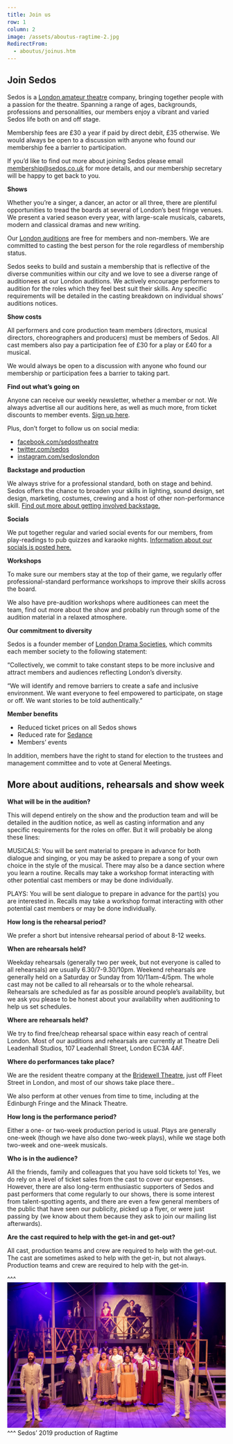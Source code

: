 ```yaml
---
title: Join us
row: 1
column: 2
image: /assets/aboutus-ragtime-2.jpg
RedirectFrom:
  - aboutus/joinus.htm
---
```

## **Join Sedos**

Sedos is a [London amateur theatre](https://sedos.co.uk) company, bringing together people with a passion for the theatre. Spanning a range of ages, backgrounds, professions and personalities, our members enjoy a vibrant and varied Sedos life both on and off stage.

Membership fees are £30 a year if paid by direct debit, £35 otherwise. We would always be open to a discussion with anyone who found our membership fee a barrier to participation.

If you’d like to find out more about joining Sedos please email [membership@sedos.co.uk](mailto:membership@sedos.co.uk) for more details, and our membership secretary will be happy to get back to you.

**Shows**

Whether you’re a singer, a dancer, an actor or all three, there are plentiful opportunities to tread the boards at several of London’s best fringe venues. We present a varied season every year, with large-scale musicals, cabarets, modern and classical dramas and new writing.

Our [London auditions](https://sedos.co.uk/get-involved) are free for members and non-members. We are committed to casting the best person for the role regardless of membership status. 

Sedos seeks to build and sustain a membership that is reflective of the diverse communities within our city and we love to see a diverse range of auditionees at our London auditions. We actively encourage performers to audition for the roles which they feel best suit their skills. Any specific requirements will be detailed in the casting breakdown on individual shows’ auditions notices. 

**Show costs**

All performers and core production team members (directors, musical directors, choreographers and producers) must be members of Sedos. All cast members also pay a participation fee of £30 for a play or £40 for a musical.

We would always be open to a discussion with anyone who found our membership or participation fees a barrier to taking part.

**Find out what’s going on**

Anyone can receive our weekly newsletter, whether a member or not. We always advertise all our auditions here, as well as much more, from ticket discounts to member events. [Sign up here](https://mailchi.mp/sedos.co.uk/newsletter-sign-up).

Plus, don’t forget to follow us on social media:

* [facebook.com/sedostheatre](https://www.facebook.com/sedostheatre/)
* [twitter.com/sedos](https://twitter.com/sedos)
* [instagram.com/sedoslondon](https://www.instagram.com/sedoslondon/)

**Backstage and production**

We always strive for a professional standard, both on stage and behind. Sedos offers the chance to broaden your skills in lighting, sound design, set design, marketing, costumes, crewing and a host of other non-performance skill. [Find out more about getting involved backstage.](https://sedos.co.uk/backstage)

**Socials**

We put together regular and varied social events for our members, from play-readings to pub quizzes and karaoke nights. [Information about our socials is posted here.](https://sedos.co.uk/get-involved)

**Workshops**

To make sure our members stay at the top of their game, we regularly offer professional-standard performance workshops to improve their skills across the board.

We also have pre-audition workshops where auditionees can meet the team, find out more about the show and probably run through some of the audition material in a relaxed atmosphere. 

**Our commitment to diversity**

Sedos is a founder member of [London Drama Societies](https://www.londondramasocieties.co.uk), which commits each member society to the following statement:

“Collectively, we commit to take constant steps to be more inclusive and attract members and audiences reflecting London’s diversity.

“We will identify and remove barriers to create a safe and inclusive environment. We want everyone to feel empowered to participate, on stage or off. We want stories to be told authentically.”

**Member benefits**

* Reduced ticket prices on all Sedos shows
* Reduced rate for [Sedance](https://sedos.co.uk/regular-events/sedance)
* Members’ events

In addition, members have the right to stand for election to the trustees and management committee and to vote at General Meetings.

## **More about auditions, rehearsals and show week**

**What will be in the audition?**

This will depend entirely on the show and the production team and will be detailed in the audition notice, as well as casting information and any specific requirements for the roles on offer. But it will probably be along these lines:

MUSICALS: You will be sent material to prepare in advance for both dialogue and singing, or you may be asked to prepare a song of your own choice in the style of the musical. There may also be a dance section where you learn a routine. Recalls may take a workshop format interacting with other potential cast members or may be done individually.

PLAYS: You will be sent dialogue to prepare in advance for the part(s) you are interested in. Recalls may take a workshop format interacting with other potential cast members or may be done individually.

**How long is the rehearsal period?**

We prefer a short but intensive rehearsal period of about 8-12 weeks.

**When are rehearsals held?**

Weekday rehearsals (generally two per week, but not everyone is called to all rehearsals) are usually 6.30/7-9.30/10pm. Weekend rehearsals are generally held on a Saturday or Sunday from 10/11am-4/5pm. The whole cast may not be called to all rehearsals or to the whole rehearsal. Rehearsals are scheduled as far as possible around people’s availability, but we ask you please to be honest about your availability when auditioning to help us set schedules.

**Where are rehearsals held?**

We try to find free/cheap rehearsal space within easy reach of central London. Most of our auditions and rehearsals are currently at Theatre Deli Leadenhall Studios, 107 Leadenhall Street, London EC3A 4AF.

**Where do performances take place?**

We are the resident theatre company at the [Bridewell Theatre](https://sedos.co.uk/venues/bridewell), just off Fleet Street in London, and most of our shows take place there..

We also perform at other venues from time to time, including at the Edinburgh Fringe and the Minack Theatre.

**How long is the performance period?**

Either a one- or two-week production period is usual. Plays are generally one-week (though we have also done two-week plays), while we stage both two-week and one-week musicals.

**Who is in the audience?**

All the friends, family and colleagues that you have sold tickets to! Yes, we do rely on a level of ticket sales from the cast to cover our expenses. However, there are also long-term enthusiastic supporters of Sedos and past performers that come regularly to our shows, there is some interest from talent-spotting agents, and there are even a few general members of the public that have seen our publicity, picked up a flyer, or were just passing by (we know about them because they ask to join our mailing list afterwards).

**Are the cast required to help with the get-in and get-out?**

All cast, production teams and crew are required to help with the get-out. The cast are sometimes asked to help with the get-in, but not always. Production teams and crew are required to help with the get-in.

^^^
![Sedos’ 2019 production of Ragtime](/assets/49121272153_64e8315ba0_k.jpg)
^^^ Sedos’ 2019 production of Ragtime